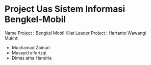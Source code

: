 # Project Uas Sistem Informasi Bengkel-Mobil
Name Project : Bengkel Mobil Kilat
Leader Project : Hartanto Wawangi Mukhti
- Muchamad Zainuri
- Masayid alfarizqi
- Dimas atha Handria
